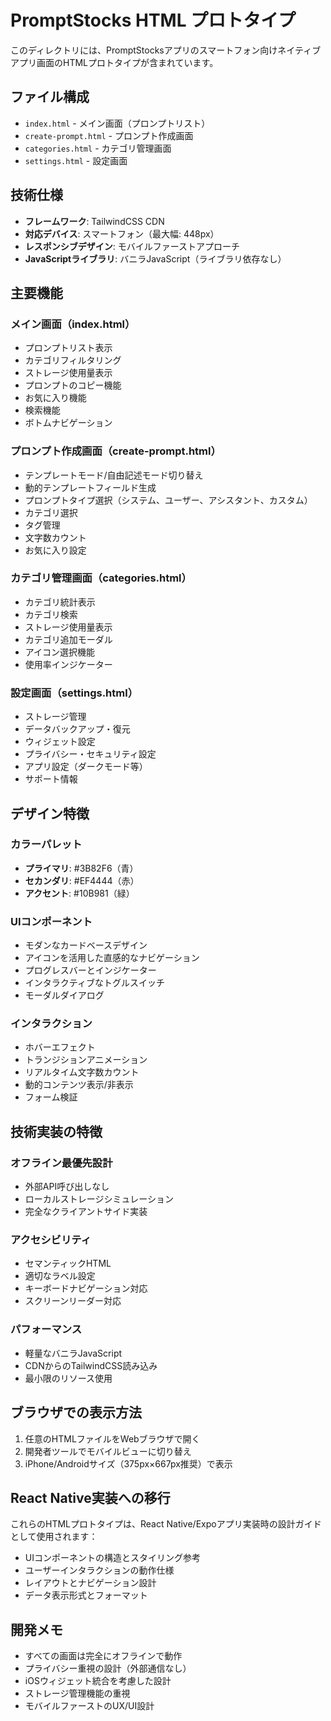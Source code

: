 # PromptStocks HTML プロトタイプ

このディレクトリには、PromptStocksアプリのスマートフォン向けネイティブアプリ画面のHTMLプロトタイプが含まれています。

## ファイル構成

- `index.html` - メイン画面（プロンプトリスト）
- `create-prompt.html` - プロンプト作成画面
- `categories.html` - カテゴリ管理画面
- `settings.html` - 設定画面

## 技術仕様

- **フレームワーク**: TailwindCSS CDN
- **対応デバイス**: スマートフォン（最大幅: 448px）
- **レスポンシブデザイン**: モバイルファーストアプローチ
- **JavaScriptライブラリ**: バニラJavaScript（ライブラリ依存なし）

## 主要機能

### メイン画面（index.html）
- プロンプトリスト表示
- カテゴリフィルタリング
- ストレージ使用量表示
- プロンプトのコピー機能
- お気に入り機能
- 検索機能
- ボトムナビゲーション

### プロンプト作成画面（create-prompt.html）
- テンプレートモード/自由記述モード切り替え
- 動的テンプレートフィールド生成
- プロンプトタイプ選択（システム、ユーザー、アシスタント、カスタム）
- カテゴリ選択
- タグ管理
- 文字数カウント
- お気に入り設定

### カテゴリ管理画面（categories.html）
- カテゴリ統計表示
- カテゴリ検索
- ストレージ使用量表示
- カテゴリ追加モーダル
- アイコン選択機能
- 使用率インジケーター

### 設定画面（settings.html）
- ストレージ管理
- データバックアップ・復元
- ウィジェット設定
- プライバシー・セキュリティ設定
- アプリ設定（ダークモード等）
- サポート情報

## デザイン特徴

### カラーパレット
- **プライマリ**: #3B82F6（青）
- **セカンダリ**: #EF4444（赤）
- **アクセント**: #10B981（緑）

### UIコンポーネント
- モダンなカードベースデザイン
- アイコンを活用した直感的なナビゲーション
- プログレスバーとインジケーター
- インタラクティブなトグルスイッチ
- モーダルダイアログ

### インタラクション
- ホバーエフェクト
- トランジションアニメーション
- リアルタイム文字数カウント
- 動的コンテンツ表示/非表示
- フォーム検証

## 技術実装の特徴

### オフライン最優先設計
- 外部API呼び出しなし
- ローカルストレージシミュレーション
- 完全なクライアントサイド実装

### アクセシビリティ
- セマンティックHTML
- 適切なラベル設定
- キーボードナビゲーション対応
- スクリーンリーダー対応

### パフォーマンス
- 軽量なバニラJavaScript
- CDNからのTailwindCSS読み込み
- 最小限のリソース使用

## ブラウザでの表示方法

1. 任意のHTMLファイルをWebブラウザで開く
2. 開発者ツールでモバイルビューに切り替え
3. iPhone/Androidサイズ（375px×667px推奨）で表示

## React Native実装への移行

これらのHTMLプロトタイプは、React Native/Expoアプリ実装時の設計ガイドとして使用されます：

- UIコンポーネントの構造とスタイリング参考
- ユーザーインタラクションの動作仕様
- レイアウトとナビゲーション設計
- データ表示形式とフォーマット

## 開発メモ

- すべての画面は完全にオフラインで動作
- プライバシー重視の設計（外部通信なし）
- iOSウィジェット統合を考慮した設計
- ストレージ管理機能の重視
- モバイルファーストのUX/UI設計